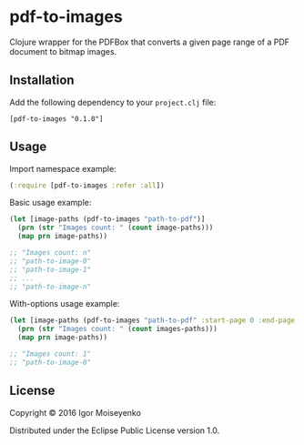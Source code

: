 # pdf-to-images

Clojure wrapper for the PDFBox that converts a given page range of a PDF document to bitmap images.

## Installation

Add the following dependency to your `project.clj` file:

    [pdf-to-images "0.1.0"]

## Usage

Import namespace example:

```clojure
(:require [pdf-to-images :refer :all])
```

Basic usage example:

```clojure
(let [image-paths (pdf-to-images "path-to-pdf")]
  (prn (str "Images count: " (count image-paths)))
  (map prn image-paths))

;; "Images count: n"
;; "path-to-image-0"
;; "path-to-image-1"
;; ...
;; "path-to-image-n"
```

With-options usage example:

```clojure
(let [image-paths (pdf-to-images "path-to-pdf" :start-page 0 :end-page 1 :dpi 100 :ext jpg)]
  (prn (str "Images count: " (count images-paths)))
  (map prn image-paths))

;; "Images count: 1"
;; "path-to-image-0"
```

## License

Copyright © 2016 Igor Moiseyenko

Distributed under the Eclipse Public License version 1.0.
